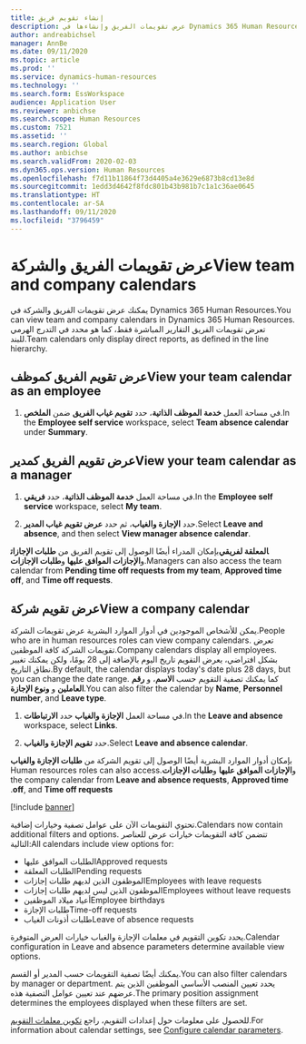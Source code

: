 ```yaml
---
title: إنشاء تقويم فريق
description: عرض تقويمات الفريق وإنشاءها في Dynamics 365 Human Resources.
author: andreabichsel
manager: AnnBe
ms.date: 09/11/2020
ms.topic: article
ms.prod: ''
ms.service: dynamics-human-resources
ms.technology: ''
ms.search.form: EssWorkspace
audience: Application User
ms.reviewer: anbichse
ms.search.scope: Human Resources
ms.custom: 7521
ms.assetid: ''
ms.search.region: Global
ms.author: anbichse
ms.search.validFrom: 2020-02-03
ms.dyn365.ops.version: Human Resources
ms.openlocfilehash: f7d11b11864f73d4405a4e3629e6873b8cd13e8d
ms.sourcegitcommit: 1edd3d4642f8fdc801b43b981b7c1a1c36ae0645
ms.translationtype: HT
ms.contentlocale: ar-SA
ms.lasthandoff: 09/11/2020
ms.locfileid: "3796459"
---
```

# <a name="view-team-and-company-calendars"></a><span data-ttu-id="a0241-103">عرض تقويمات الفريق والشركة</span><span class="sxs-lookup"><span data-stu-id="a0241-103">View team and company calendars</span></span>

<span data-ttu-id="a0241-104">يمكنك عرض تقويمات الفريق والشركة في Dynamics 365 Human Resources.</span><span class="sxs-lookup"><span data-stu-id="a0241-104">You can view team and company calendars in Dynamics 365 Human Resources.</span></span> <span data-ttu-id="a0241-105">تعرض تقويمات الفريق التقارير المباشرة فقط، كما هو محدد في التدرج الهرمي للبند.</span><span class="sxs-lookup"><span data-stu-id="a0241-105">Team calendars only display direct reports, as defined in the line hierarchy.</span></span>

## <a name="view-your-team-calendar-as-an-employee"></a><span data-ttu-id="a0241-106">عرض تقويم الفريق كموظف</span><span class="sxs-lookup"><span data-stu-id="a0241-106">View your team calendar as an employee</span></span>

1. <span data-ttu-id="a0241-107">في مساحة العمل **خدمة الموظف الذاتية‬**، حدد **تقويم غياب الفريق** ضمن **الملخص**.</span><span class="sxs-lookup"><span data-stu-id="a0241-107">In the **Employee self service** workspace, select **Team absence calendar** under **Summary**.</span></span>

## <a name="view-your-team-calendar-as-a-manager"></a><span data-ttu-id="a0241-108">عرض تقويم الفريق كمدير</span><span class="sxs-lookup"><span data-stu-id="a0241-108">View your team calendar as a manager</span></span>

1. <span data-ttu-id="a0241-109">في مساحة العمل **‏‫خدمة الموظف الذاتية‬**، حدد **‏‫فريقي‬**.</span><span class="sxs-lookup"><span data-stu-id="a0241-109">In the **Employee self service** workspace, select **My team**.</span></span>

2. <span data-ttu-id="a0241-110">حدد **الإجازة والغياب‬**، ثم حدد **عرض تقويم غياب المدير**.</span><span class="sxs-lookup"><span data-stu-id="a0241-110">Select **Leave and absence**, and then select **View manager absence calendar**.</span></span>

<span data-ttu-id="a0241-111">بإمكان المدراء أيضًا الوصول إلى تقويم الفريق من **طلبات الإجازات‏‎المعلقة لفريقي** و**الإجازات الموافق عليها** و**طلبات الإجازات**.</span><span class="sxs-lookup"><span data-stu-id="a0241-111">Managers can also access the team calendar from **Pending time off requests from my team**, **Approved time off**, and **Time off requests**.</span></span> 

## <a name="view-a-company-calendar"></a><span data-ttu-id="a0241-112">عرض تقويم شركة</span><span class="sxs-lookup"><span data-stu-id="a0241-112">View a company calendar</span></span>

<span data-ttu-id="a0241-113">يمكن للأشخاص الموجودين في أدوار الموارد البشرية عرض تقويمات الشركة.</span><span class="sxs-lookup"><span data-stu-id="a0241-113">People who are in human resources roles can view company calendars.</span></span> <span data-ttu-id="a0241-114">تعرض تقويمات الشركة كافة الموظفين.</span><span class="sxs-lookup"><span data-stu-id="a0241-114">Company calendars display all employees.</span></span> <span data-ttu-id="a0241-115">بشكل افتراضي، يعرض التقويم تاريخ اليوم بالإضافة إلى 28 يومًا، ولكن يمكنك تغيير نطاق التاريخ.</span><span class="sxs-lookup"><span data-stu-id="a0241-115">By default, the calendar displays today's date plus 28 days, but you can change the date range.</span></span> <span data-ttu-id="a0241-116">كما يمكنك تصفية التقويم حسب **الاسم**، و **رقم العاملين** و **ونوع الإجازة**.</span><span class="sxs-lookup"><span data-stu-id="a0241-116">You can also filter the calendar by **Name**, **Personnel number**, and **Leave type**.</span></span>

1. <span data-ttu-id="a0241-117">في مساحة العمل **‏‫الإجازة والغياب‬** حدد **الارتباطات**.</span><span class="sxs-lookup"><span data-stu-id="a0241-117">In the **Leave and absence** workspace, select **Links**.</span></span>

2. <span data-ttu-id="a0241-118">حدد **تقويم ‏‫الإجازة والغياب‬**.</span><span class="sxs-lookup"><span data-stu-id="a0241-118">Select **Leave and absence calendar**.</span></span>

<span data-ttu-id="a0241-119">بإمكان أدوار الموارد البشرية أيضًا الوصول إلى تقويم الشركة من **طلبات الإجازة والغياب** و**الإجازات الموافق عليها‬‏‫** و**طلبات الإجازات**.</span><span class="sxs-lookup"><span data-stu-id="a0241-119">Human resources roles can also access the company calendar from **Leave and absence requests**, **Approved time off**, and **Time off requests**.</span></span> 

[!include [banner](includes/preview-feature.md)]

<span data-ttu-id="a0241-120">تحتوي التقويمات الآن على عوامل تصفية وخيارات إضافية.</span><span class="sxs-lookup"><span data-stu-id="a0241-120">Calendars now contain additional filters and options.</span></span> <span data-ttu-id="a0241-121">تتضمن كافة التقويمات خيارات عرض للعناصر التالية:</span><span class="sxs-lookup"><span data-stu-id="a0241-121">All calendars include view options for:</span></span>

- <span data-ttu-id="a0241-122">الطلبات الموافق عليها</span><span class="sxs-lookup"><span data-stu-id="a0241-122">Approved requests</span></span>
- <span data-ttu-id="a0241-123">الطلبات المعلقة</span><span class="sxs-lookup"><span data-stu-id="a0241-123">Pending requests</span></span>
- <span data-ttu-id="a0241-124">الموظفون الذين لديهم طلبات إجازات</span><span class="sxs-lookup"><span data-stu-id="a0241-124">Employees with leave requests</span></span>
- <span data-ttu-id="a0241-125">الموظفون الذين ليس لديهم طلبات إجازات</span><span class="sxs-lookup"><span data-stu-id="a0241-125">Employees without leave requests</span></span>
- <span data-ttu-id="a0241-126">أعياد ميلاد الموظفين</span><span class="sxs-lookup"><span data-stu-id="a0241-126">Employee birthdays</span></span>
- <span data-ttu-id="a0241-127">طلبات الإجازة</span><span class="sxs-lookup"><span data-stu-id="a0241-127">Time-off requests</span></span> 
- <span data-ttu-id="a0241-128">طلبات أذونات الغياب</span><span class="sxs-lookup"><span data-stu-id="a0241-128">Leave of absence requests</span></span>

<span data-ttu-id="a0241-129">يحدد تكوين التقويم في معلمات الإجازة والغياب خيارات العرض المتوفرة.</span><span class="sxs-lookup"><span data-stu-id="a0241-129">Calendar configuration in Leave and absence parameters determine available view options.</span></span>

<span data-ttu-id="a0241-130">يمكنك أيضًا تصفية التقويمات حسب المدير أو القسم.</span><span class="sxs-lookup"><span data-stu-id="a0241-130">You can also filter calendars by manager or department.</span></span> <span data-ttu-id="a0241-131">يحدد تعيين المنصب الأساسي الموظفين الذين يتم عرضهم عند تعيين عوامل التصفية هذه.</span><span class="sxs-lookup"><span data-stu-id="a0241-131">The primary position assignment determines the employees displayed when these filters are set.</span></span> 

<span data-ttu-id="a0241-132">للحصول على معلومات حول إعدادات التقويم، راجع [تكوين معلمات التقويم](hr-leave-and-absence-parameters.md?configure-calendar-parameters).</span><span class="sxs-lookup"><span data-stu-id="a0241-132">For information about calendar settings, see [Configure calendar parameters](hr-leave-and-absence-parameters.md?configure-calendar-parameters).</span></span>

